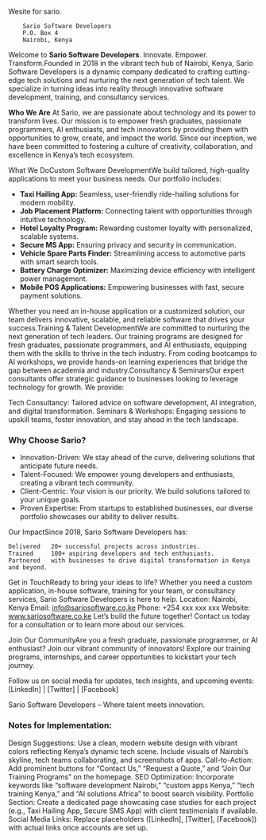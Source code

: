 Wesite for sario.

        Sario Software Developers
        P.O. Box 4
        Nairobi, Kenya

Welcome to **Sario Software Developers**. Innovate. Empower. Transform.Founded in 2018 in the vibrant tech hub of Nairobi, Kenya, Sario Software Developers is a dynamic company dedicated to crafting cutting-edge tech solutions and nurturing the next generation of tech talent. We specialize in turning ideas into reality through innovative software development, training, and consultancy services.

**Who We Are** At Sario, we are passionate about technology and its power to transform lives. Our mission is to empower fresh graduates, passionate programmers, AI enthusiasts, and tech innovators by providing them with opportunities to grow, create, and impact the world. Since our inception, we have been committed to fostering a culture of creativity, collaboration, and excellence in Kenya’s tech ecosystem.

What We DoCustom Software DevelopmentWe build tailored, high-quality applications to meet your business needs. Our portfolio includes:

- **Taxi Hailing App:** Seamless, user-friendly ride-hailing solutions for 	modern mobility.
- **Job Placement Platform:** Connecting talent with opportunities through 	intuitive technology.
- **Hotel Loyalty Program:** Rewarding customer loyalty with personalized, 	scalable systems.
- **Secure 	MS App:** Ensuring privacy and security in communication.
- **Vehicle Spare Parts Finder:** Streamlining access to automotive parts with 	smart search tools.
- **Battery Charge Optimizer:** Maximizing device efficiency with intelligent 	power management.
- **Mobile POS Applications:** Empowering businesses with fast, secure payment 	solutions.

Whether you need an in-house application or a customized solution, our team delivers innovative, scalable, and reliable software that drives your success.Training & Talent DevelopmentWe are committed to nurturing the next generation of tech leaders. Our training programs are designed for fresh graduates, passionate programmers, and AI enthusiasts, equipping them with the skills to thrive in the tech industry. From coding bootcamps to AI workshops, we provide hands-on learning experiences that bridge the gap between academia and industry.Consultancy & SeminarsOur expert consultants offer strategic guidance to businesses looking to leverage technology for growth. We provide:

Tech 	Consultancy: Tailored advice on software development, AI 	integration, and digital transformation.
Seminars 	& Workshops: Engaging sessions to upskill teams, foster 	innovation, and stay ahead in the tech landscape.

### Why Choose Sario?

- Innovation-Driven: 	We stay ahead of the curve, delivering solutions that anticipate 	future needs.
- Talent-Focused: 	We empower young developers and enthusiasts, creating a vibrant tech 	community.
- Client-Centric: 	Your vision is our priority. We build solutions tailored to your 	unique goals.
- Proven 	Expertise: From startups to established businesses, our diverse 	portfolio showcases our ability to deliver results.

Our ImpactSince 2018, Sario Software Developers has:

    Delivered 	20+ successful projects across industries.
    Trained 	100+ aspiring developers and tech enthusiasts.
    Partnered 	with businesses to drive digital transformation in Kenya and beyond.

Get in TouchReady to bring your ideas to life? Whether you need a custom application, in-house software, training for your team, or consultancy services, Sario Software Developers is here to help. 
    Location: Nairobi, Kenya
    Email: info@sariosoftware.co.ke
    Phone: +254 xxx xxx xxx
    Website: www.sariosoftware.co.ke Let’s build the future together! Contact us today for a consultation or to learn more about our services.

Join Our CommunityAre you a fresh graduate, passionate programmer, or AI enthusiast? Join our vibrant community of innovators! Explore our training programs, internships, and career opportunities to kickstart your tech journey.

Follow us on social media for updates, tech insights, and upcoming events:
 [LinkedIn] | [Twitter] | [Facebook]

Sario Software Developers – Where talent meets innovation.

### Notes for Implementation:
Design 	Suggestions: Use a clean, modern website design with vibrant colors 	reflecting Kenya’s dynamic tech scene. Include visuals of 	Nairobi’s skyline, tech teams collaborating, and screenshots of 	apps.
Call-to-Action: 	Add prominent buttons for “Contact Us,” “Request a Quote,” 	and “Join Our Training Programs” on the homepage.
SEO 	Optimization: Incorporate keywords like “software development 	Nairobi,” “custom apps Kenya,” “tech training Kenya,” and 	“AI solutions Africa” to boost search visibility.
Portfolio 	Section: Create a dedicated page showcasing case studies for each 	project (e.g., Taxi Hailing App, Secure SMS App) with client 	testimonials if available.
Social 	Media Links: Replace placeholders ([LinkedIn], [Twitter], 	[Facebook]) with actual links once accounts are set up.
